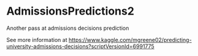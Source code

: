 # AdmissionsPredictions2
Another pass at admissions decisions prediction 


See more information at 
https://www.kaggle.com/mgreene02/predicting-university-admissions-decisions?scriptVersionId=6991775
